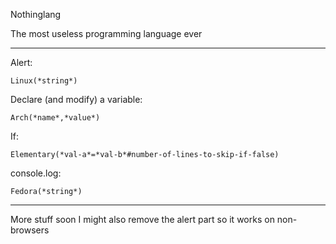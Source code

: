 Nothinglang

The most useless programming language ever

___
Alert:
```
Linux(*string*)
```

Declare (and modify) a variable:
```
Arch(*name*,*value*)
```

If:
```
Elementary(*val-a*=*val-b*#number-of-lines-to-skip-if-false)
```

console.log:
```
Fedora(*string*)
```
___
More stuff soon
I might also remove the alert part so it works on non-browsers